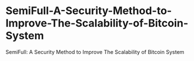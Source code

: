 # SemiFull-A-Security-Method-to-Improve-The-Scalability-of-Bitcoin-System
SemiFull: A Security Method to Improve The Scalability of Bitcoin System
